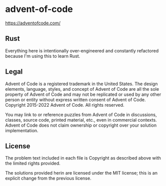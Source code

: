 # advent-of-code

https://adventofcode.com/

## Rust

Everything here is intentionally over-engineered and constantly refactored because I'm 
using this to learn Rust.

## Legal

Advent of Code is a registered trademark in the United States. The design elements, language, styles, and concept of Advent of Code are all the sole property of Advent of Code and may not be replicated or used by any other person or entity without express written consent of Advent of Code. Copyright 2015-2022 Advent of Code. All rights reserved.

You may link to or reference puzzles from Advent of Code in discussions, classes, source code, printed material, etc., even in commercial contexts. Advent of Code does not claim ownership or copyright over your solution implementation.

## License

The problem text included in each file is Copyright as described above with the limited rights provided.

The solutions provided herin are licensed under the MIT license; this is an explicit change from the previous license.
